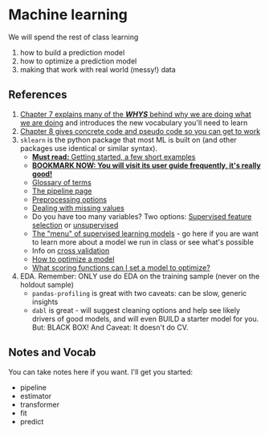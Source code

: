 # Machine learning

We will spend the rest of class learning 
1. how to build a prediction model
1. how to optimize a prediction model
1. making that work with real world (messy!) data

## References

1. [Chapter 7 explains many of the _**WHYS**_ behind why we are doing what we are doing](https://ledatascifi.github.io/ledatascifi-2023/content/05/03_ML.html) and introduces the new vocabulary you'll need to learn
1. [Chapter 8 gives concrete code and pseudo code so you can get to work](https://ledatascifi.github.io/ledatascifi-2023/content/05/04a_SKLearn.html)
1. `sklearn` is the python package that most ML is built on (and other packages use identical or similar syntax).
    - [**Must read:** Getting started, a few short examples](https://scikit-learn.org/stable/getting_started.html) 
    - **[BOOKMARK NOW: You will visit its user guide frequently, it's really good!](https://scikit-learn.org/stable/user_guide.html)**
    - [Glossary of terms](https://scikit-learn.org/stable/glossary.html)
    - [The pipeline page](https://scikit-learn.org/stable/modules/compose.html)
    - [Preprocessing options](https://scikit-learn.org/stable/modules/preprocessing.html)
    - [Dealing with missing values](https://scikit-learn.org/stable/modules/impute.html)
    - Do you have too many variables? Two options: [Supervised feature selection](https://scikit-learn.org/stable/modules/feature_selection.html) or [unsupervised](https://scikit-learn.org/stable/modules/unsupervised_reduction.html)
    - [The "menu" of supervised learning models](https://scikit-learn.org/stable/supervised_learning.html) - go here if you are want to learn more about a model we run in class or see what's possible
    - Info on [cross validation](https://scikit-learn.org/stable/modules/cross_validation.html)
    - [How to optimize a model](https://scikit-learn.org/stable/modules/grid_search.html)
    - [What scoring functions can I set a model to optimize?](https://scikit-learn.org/stable/modules/model_evaluation.html)
1. EDA. Remember: ONLY use do EDA on the training sample (never on the holdout sample)
    - `pandas-profiling` is great with two caveats: can be slow, generic insights
    - `dabl` is great - will suggest cleaning options and help see likely drivers of good models, and will even BUILD a starter model for you. But: BLACK BOX! And Caveat: It doesn't do CV.

## Notes and Vocab

You can take notes here if you want. I'll get you started:
- pipeline
- estimator
- transformer
- fit
- predict 

